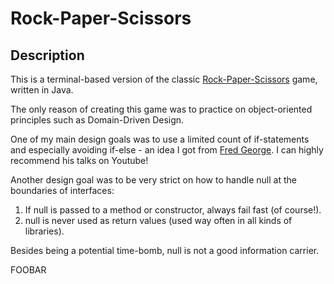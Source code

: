 # Rock-Paper-Scissors

## Description

This is a terminal-based version of the classic [Rock-Paper-Scissors](https://en.wikipedia.org/wiki/Rock%E2%80%93paper%E2%80%93scissors) game, written in Java.

The only reason of creating this game was to practice on object-oriented principles such as Domain-Driven Design.

One of my main design goals was to use a limited count of if-statements and especially
avoiding if-else - an idea I got from [Fred George](https://github.com/fredgeorge).
I can highly recommend his talks on Youtube!

Another design goal was to be very strict on how to handle null at the boundaries of interfaces:

1. If null is passed to a method or constructor, always fail fast (of course!).
2. null is never used as return values (used way often in all kinds of libraries).

Besides being a potential time-bomb, null is not a good information carrier.

FOOBAR
